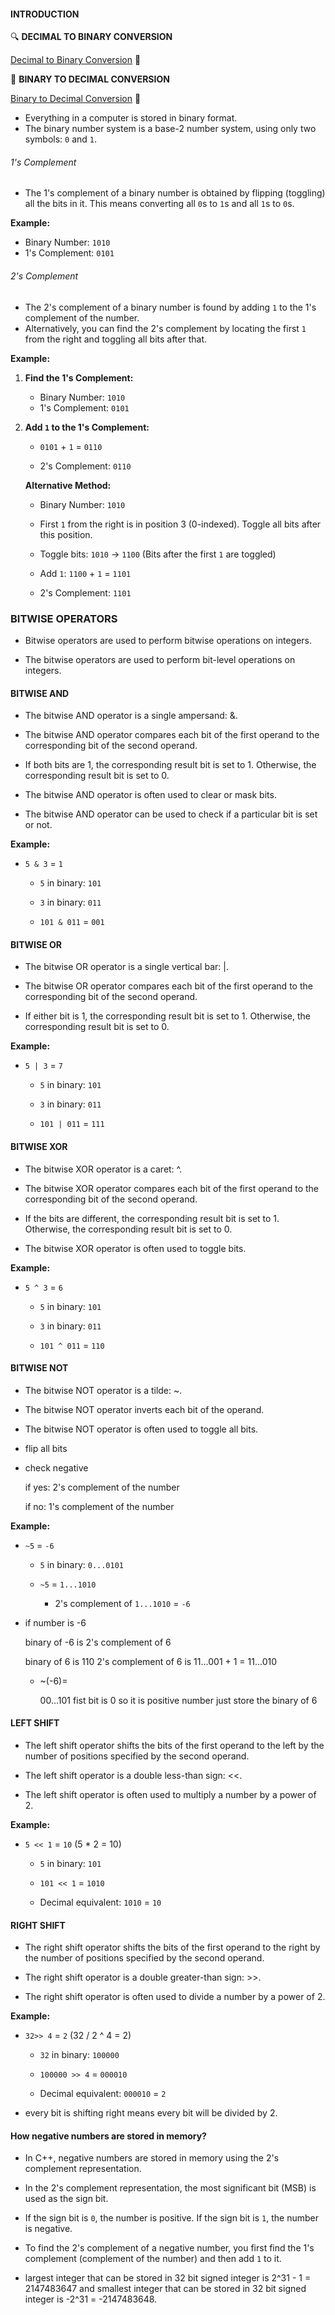 #### INTRODUCTION

🔍 **DECIMAL TO BINARY CONVERSION**

[Decimal to Binary Conversion](./_1_DecToBinary.cpp) 📜

🔄 **BINARY TO DECIMAL CONVERSION**

[Binary to Decimal Conversion](./_2_BinaryToDec.cpp) 📜

- Everything in a computer is stored in binary format.
- The binary number system is a base-2 number system, using only two symbols: `0` and `1`.

###### 1's Complement

- The 1's complement of a binary number is obtained by flipping (toggling) all the bits in it. This means converting all `0`s to `1`s and all `1`s to `0`s.

**Example:**

- Binary Number: `1010`
- 1's Complement: `0101`

###### 2's Complement

- The 2's complement of a binary number is found by adding `1` to the 1's complement of the number.
- Alternatively, you can find the 2's complement by locating the first `1` from the right and toggling all bits after that.

**Example:**

1. **Find the 1's Complement:**

   - Binary Number: `1010`
   - 1's Complement: `0101`

2. **Add `1` to the 1's Complement:**

   - `0101` + `1` = `0110`

   - 2's Complement: `0110`

   **Alternative Method:**

   - Binary Number: `1010`
   - First `1` from the right is in position 3 (0-indexed). Toggle all bits after this position.

   - Toggle bits: `1010` -> `1100` (Bits after the first `1` are toggled)

   - Add `1`: `1100` + `1` = `1101`

   - 2's Complement: `1101`

### BITWISE OPERATORS

- Bitwise operators are used to perform bitwise operations on integers.

- The bitwise operators are used to perform bit-level operations on integers.

#### BITWISE AND

- The bitwise AND operator is a single ampersand: &.

- The bitwise AND operator compares each bit of the first operand to the corresponding bit of the second operand.

- If both bits are 1, the corresponding result bit is set to 1. Otherwise, the corresponding result bit is set to 0.

- The bitwise AND operator is often used to clear or mask bits.

- The bitwise AND operator can be used to check if a particular bit is set or not.

**Example:**

- `5 & 3` = `1`

  - `5` in binary: `101`
  - `3` in binary: `011`

  - `101 & 011` = `001`

#### BITWISE OR

- The bitwise OR operator is a single vertical bar: |.

- The bitwise OR operator compares each bit of the first operand to the corresponding bit of the second operand.

- If either bit is 1, the corresponding result bit is set to 1. Otherwise, the corresponding result bit is set to 0.

**Example:**

- `5 | 3` = `7`

  - `5` in binary: `101`
  - `3` in binary: `011`

  - `101 | 011` = `111`

#### BITWISE XOR

- The bitwise XOR operator is a caret: ^.

- The bitwise XOR operator compares each bit of the first operand to the corresponding bit of the second operand.

- If the bits are different, the corresponding result bit is set to 1. Otherwise, the corresponding result bit is set to 0.

- The bitwise XOR operator is often used to toggle bits.

**Example:**

- `5 ^ 3` = `6`

  - `5` in binary: `101`
  - `3` in binary: `011`

  - `101 ^ 011` = `110`

#### BITWISE NOT

- The bitwise NOT operator is a tilde: ~.

- The bitwise NOT operator inverts each bit of the operand.

- The bitwise NOT operator is often used to toggle all bits.

- flip all bits

- check negative

  if yes: 2's complement of the number

  if no: 1's complement of the number

**Example:**

- `~5` = `-6`

  - `5` in binary: `0...0101`
  - `~5` = `1...1010`

    - 2's complement of `1...1010` = `-6`

- if number is -6

  binary of -6 is 2's complement of 6

  binary of 6 is 110
  2's complement of 6 is 11...001 + 1 = 11...010

  - ~(-6)=

    00...101 fist bit is 0 so it is positive number just store the binary of 6

#### LEFT SHIFT

- The left shift operator shifts the bits of the first operand to the left by the number of positions specified by the second operand.

- The left shift operator is a double less-than sign: <<.

- The left shift operator is often used to multiply a number by a power of 2.

**Example:**

- `5 << 1` = `10` (5 \* 2 = 10)

  - `5` in binary: `101`

  - `101 << 1` = `1010`

  - Decimal equivalent: `1010` = `10`

#### RIGHT SHIFT

- The right shift operator shifts the bits of the first operand to the right by the number of positions specified by the second operand.

- The right shift operator is a double greater-than sign: >>.

- The right shift operator is often used to divide a number by a power of 2.

**Example:**

- `32>> 4` = `2` (32 / 2 ^ 4 = 2)

  - `32` in binary: `100000`

  - `100000 >> 4` = `000010`

  - Decimal equivalent: `000010` = `2`

- every bit is shifting right means every bit will be divided by 2.

#### How negative numbers are stored in memory?

- In C++, negative numbers are stored in memory using the 2's complement representation.

- In the 2's complement representation, the most significant bit (MSB) is used as the sign bit.

- If the sign bit is `0`, the number is positive. If the sign bit is `1`, the number is negative.

- To find the 2's complement of a negative number, you first find the 1's complement (complement of the number) and then add `1` to it.

- largest integer that can be stored in 32 bit signed integer is 2^31 - 1 = 2147483647 and smallest integer that can be stored in 32 bit signed integer is -2^31 = -2147483648.
